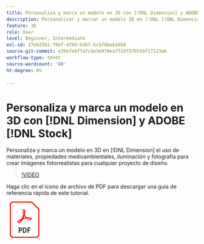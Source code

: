 ```yaml
---
title: Personaliza y marca un modelo en 3D con [!DNL Dimension] y ADOBE [!DNL Stock]
description: Personalizar y marcar un modelo 3D en [!DNL [!DNL Dimension]] el uso de materiales, propiedades medioambientales, iluminación y fotografía para crear imágenes fotorrealistas para cualquier proyecto de diseño
feature: 3D
role: User
level: Beginner, Intermediate
exl-id: 27eb25b1-f0ef-478d-b36f-bcbf8be616b0
source-git-commit: e39efe0f7afc4e3e970ea7f2df57b51bf17123a6
workflow-type: tm+mt
source-wordcount: '80'
ht-degree: 0%

---
```


# Personaliza y marca un modelo en 3D con [!DNL Dimension] y ADOBE [!DNL Stock]

Personaliza y marca un modelo en 3D en [!DNL Dimension] el uso de materiales, propiedades medioambientales, iluminación y fotografía para crear imágenes fotorrealistas para cualquier proyecto de diseño.

>[!VIDEO](https://video.tv.adobe.com/v/331005?hidetitle=true)

Haga clic en el icono de archivo de PDF para descargar una guía de referencia rápida de este tutorial.

[![Icono de archivo de PDF](../assets/acrobat_PDF_96.png)](../quick-reference/SkiptheShootGettheShot.pdf)
